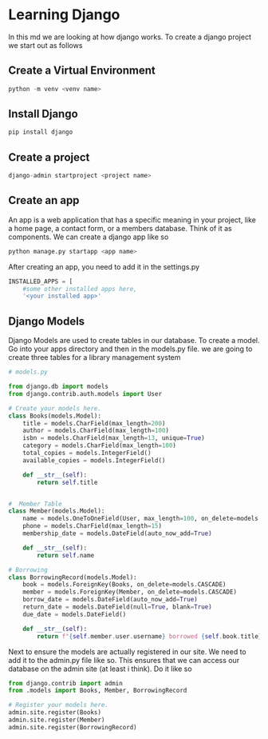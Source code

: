 # Learning Django

In this md we are looking at how django works. To create a django project
we start out as follows

## Create a Virtual Environment

```python
python -m venv <venv name>
```

## Install Django

```python
pip install django
```

## Create a project

```python
django-admin startproject <project name>
```

## Create an app

An app is a web application that has a specific meaning in your project, like a home page, a contact form, or a members database. Think of it as components. We can create a django app like so

```python
python manage.py startapp <app name>
```

After creating an app, you need to add it in the settings.py

```python
INSTALLED_APPS = [
    #some other installed apps here,
    '<your installed app>'
```

## Django Models

Django Models are used to create tables in our database. To create a model. Go into your apps directory and then in the models.py file.
we are going to create three tables for a library management system

```python
# models.py

from django.db import models
from django.contrib.auth.models import User

# Create your models here.
class Books(models.Model):
    title = models.CharField(max_length=200)
    author = models.CharField(max_length=100)
    isbn = models.CharField(max_length=13, unique=True)
    category = models.CharField(max_length=100)
    total_copies = models.IntegerField()
    available_copies = models.IntegerField()

    def __str__(self):
        return self.title


#  Member Table
class Member(models.Model):
    name = models.OneToOneField(User, max_length=100, on_delete=models.CASCADE)
    phone = models.CharField(max_length=15)
    membership_date = models.DateField(auto_now_add=True)

    def __str__(self):
        return self.name

# Borrowing
class BorrowingRecord(models.Model):
    book = models.ForeignKey(Books, on_delete=models.CASCADE)
    member = models.ForeignKey(Member, on_delete=models.CASCADE)
    borrow_date = models.DateField(auto_now_add=True)
    return_date = models.DateField(null=True, blank=True)
    due_date = models.DateField()

    def __str__(self):
        return f"{self.member.user.username} borrowed {self.book.title}"
```

Next to ensure the models are actually registered in our site.
We need to add it to the admin.py file like so. This ensures that we can access our database on the admin
site (at least i think). Do it like so

```python
from django.contrib import admin
from .models import Books, Member, BorrowingRecord

# Register your models here.
admin.site.register(Books)
admin.site.register(Member)
admin.site.register(BorrowingRecord)
```
